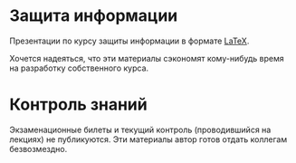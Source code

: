 # Защита информации

Презентации по курсу защиты информации в формате [LaTeX](https://github.com/mmshihov/LaTeX-short).

Хочется надеяться, что эти материалы сэкономят кому-нибудь время на разработку собственного курса.

# Контроль знаний

Экзаменационные билеты и текущий контроль (проводившийся на лекциях) не публикуются. Эти материалы автор готов отдать коллегам безвозмездно.
